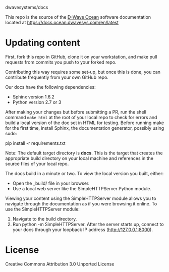 dwavesystems/docs

This repo is the source of the [D-Wave Ocean](https://github.com/dwavesystems/docs) software documentation located at https://docs.ocean.dwavesys.com/en/latest

Updating content
===============================
First, fork this repo in GitHub, clone it on your workstation, and make pull requests from commits you push to your forked repo.

Contributing this way requires some set-up, but once this is done, you can contribute frequently from your own GitHub repo.

Our docs have the following dependencies:
- Sphinx version 1.6.2
- Python version 2.7 or 3

After making your changes but before submitting a PR, run the shell command `make html` at the root of your local
repo to check for errors and build a local version of the doc set in HTML for testing. Before running make for
the first time, install Sphinx, the documentation generator, possibly using sudo:

  pip install -r requirements.txt

Note: The default target directory is **docs**. This is the target that creates the appropriate build directory on
your local machine and references in the source files of your local repo.

The docs build in a minute or two. To view the local version you built, either:
- Open the _build/<filename> file in your browser.
- Use a local web server like the SimpleHTTPServer Python module.

Viewing your content using the SimpleHTTPServer module allows you to navigate through the documentation
as if you were browsing it online. To use the SimpleHTTPServer module:

1. Navigate to the build directory.
2. Run python -m SimpleHTTPServer. After the server starts up, connect to your docs through your loopback IP address (http://127.0.0.1:8000).






License
=============
Creative Commons Attribution 3.0 Unported License
